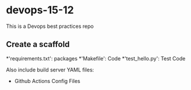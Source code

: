 # devops-15-12
This is a Devops best practices repo

## Create a scaffold

*'requirements.txt': packages
*'Makefile': Code
*'test_hello.py': Test Code

Also include build server YAML files:

* Github Actions Config Files
